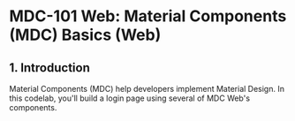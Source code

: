 # MDC-101 Web: Material Components (MDC) Basics (Web)

## 1. Introduction
Material Components (MDC) help developers implement Material Design. 
In this codelab, you'll build a login page using several of MDC Web's components.
